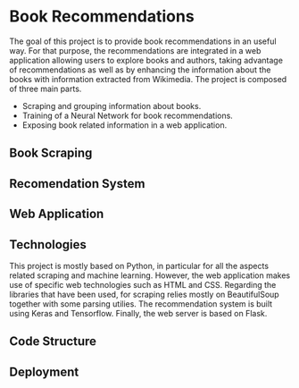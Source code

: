 # Book Recommendations
The goal of this project is to provide book recommendations in an useful way. For that purpose, the recommendations are integrated in a web application allowing users to explore books and authors, taking advantage of recommendations as well as by enhancing the information about the books with information extracted from Wikimedia. The project is composed of three main parts.
 - Scraping and grouping information about books.
 - Training of a Neural Network for book recommendations.
 - Exposing book related information in a web application.
 
## Book Scraping


## Recomendation System


## Web Application

## Technologies
This project is mostly based on Python, in particular for all the aspects related scraping and machine learning. However, the web application makes use of specific web technologies such as HTML and CSS. Regarding the libraries that have been used, for scraping relies mostly on BeautifulSoup together with some parsing utilies. The recommendation system is built using Keras and Tensorflow. Finally, the web server is based on Flask.

## Code Structure

## Deployment

<!--
A minimal documentation (README file) should be provided to explain thegoal of the project, the structure of the code, the dependencies, and how to deploy and run thesystem
-->
